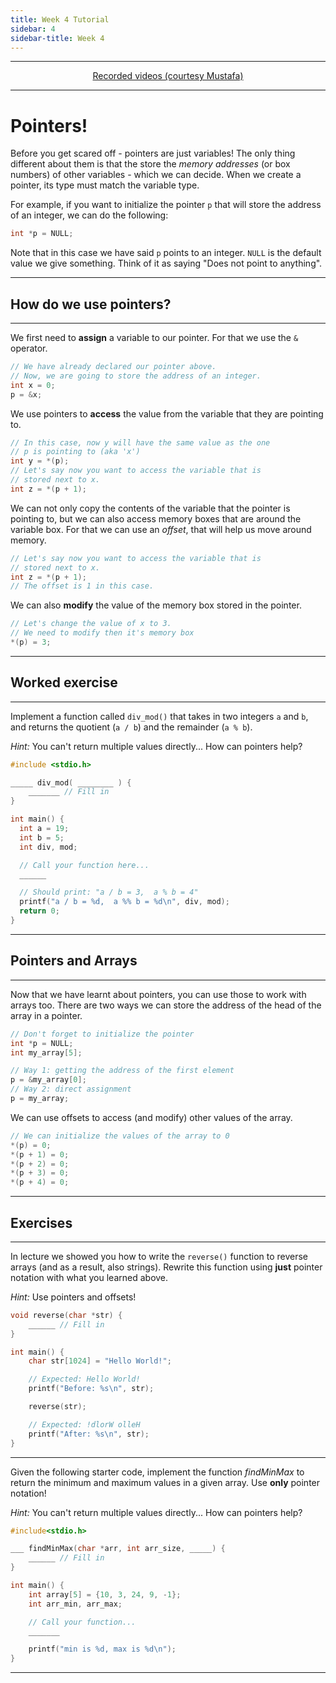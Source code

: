 ```yaml
---
title: Week 4 Tutorial
sidebar: 4
sidebar-title: Week 4
---
```



---


<p align="center"> <a href="https://www.youtube.com/playlist?list=PLKjkL6I7UpX8kEaSQZZ0aoev1GjX1hF-U"> Recorded videos (courtesy Mustafa) </a> </p>

---

# Pointers!

Before you get scared off - pointers are just variables! The only thing different about them is that the store the *memory addresses* (or box numbers) of other variables - which we can decide. When we create a pointer, its type must match the variable type.

For example, if you want to initialize the pointer `p` that will store the address of an integer, we can do the following:

```c
int *p = NULL;
```

Note that in this case we have said `p` points to an integer. `NULL` is the default value we give something. Think of it as saying "Does not point to anything".

---

## How do we use pointers?

---

We first need to **assign** a variable to our pointer. For that we use the `&` operator.

```c
// We have already declared our pointer above.
// Now, we are going to store the address of an integer.
int x = 0;
p = &x;
```

We use pointers to **access** the value from the variable that they are pointing to. 

```c
// In this case, now y will have the same value as the one
// p is pointing to (aka 'x')
int y = *(p);
// Let's say now you want to access the variable that is
// stored next to x.
int z = *(p + 1);
```

We can not only copy the contents of the variable that the pointer is pointing to, but we can also access memory boxes that are around the variable box. For that we can use an *offset*, that will help us move around memory.

```c
// Let's say now you want to access the variable that is
// stored next to x.
int z = *(p + 1);
// The offset is 1 in this case.
```

We can also **modify** the value of the memory box stored in the pointer.

```c
// Let's change the value of x to 3.
// We need to modify then it's memory box
*(p) = 3;
```

---

## Worked exercise

---

Implement a function called `div_mod()` that takes in two integers `a` and `b`, and returns the quotient (`a / b`) and the remainder (`a % b`).

*Hint:* You can't return multiple values directly... How can pointers help?

```c
#include <stdio.h>

_____ div_mod( ________ ) {
    _______ // Fill in
}

int main() {
  int a = 19;
  int b = 5;
  int div, mod;

  // Call your function here...
  ______

  // Should print: "a / b = 3,  a % b = 4"
  printf("a / b = %d,  a %% b = %d\n", div, mod);
  return 0;
}

```

---

## Pointers and Arrays

---

Now that we have learnt about pointers, you can use those to work with arrays too. There are two ways we can store the address of the head of the array in a pointer.

```c
// Don't forget to initialize the pointer
int *p = NULL;
int my_array[5];

// Way 1: getting the address of the first element
p = &my_array[0];
// Way 2: direct assignment
p = my_array;
```

We can use offsets to access (and modify) other values of the array.

```c
// We can initialize the values of the array to 0
*(p) = 0;
*(p + 1) = 0;
*(p + 2) = 0;
*(p + 3) = 0;
*(p + 4) = 0;
```

---

## Exercises

---

In lecture we showed you how to write the `reverse()` function to reverse arrays (and as a result, also strings). Rewrite this function using **just** pointer notation with what you learned above.

*Hint:* Use pointers and offsets!

```c
void reverse(char *str) {
    ______ // Fill in
}

int main() {
    char str[1024] = "Hello World!";

    // Expected: Hello World!
    printf("Before: %s\n", str);

    reverse(str);

    // Expected: !dlorW olleH
    printf("After: %s\n", str);
}
```
---

Given the following starter code, implement the function *findMinMax* to return the minimum and maximum values in a given array. Use **only** pointer notation!

*Hint:* You can't return multiple values directly... How can pointers help?

```c
#include<stdio.h>

___ findMinMax(char *arr, int arr_size, _____) {
    ______ // Fill in
}

int main() {
    int array[5] = {10, 3, 24, 9, -1};
    int arr_min, arr_max;

    // Call your function...
    _______

    printf("min is %d, max is %d\n");
}
```

---